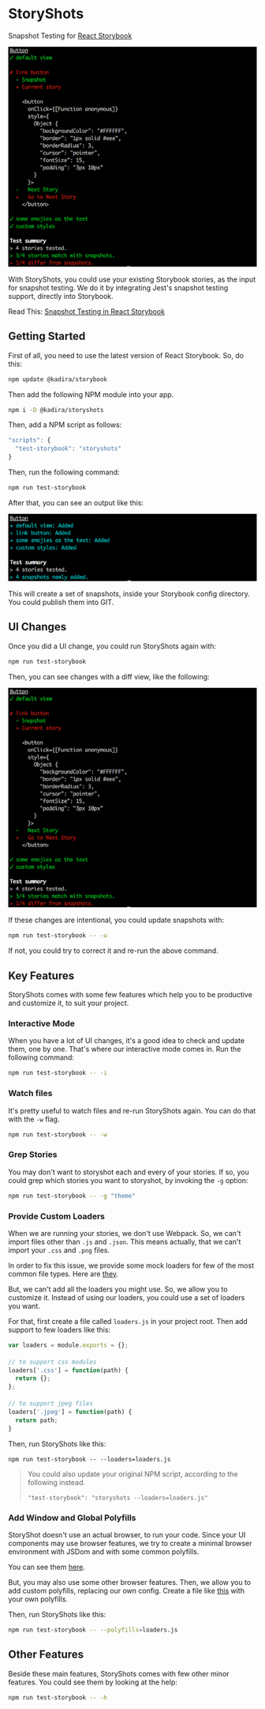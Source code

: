# StoryShots

Snapshot Testing for [React Storybook](https://github.com/kadirahq/react-storybook)

![StoryShots in use](docs/screenshot.png)

With StoryShots, you could use your existing Storybook stories, as the input for snapshot testing. We do it by integrating Jest's snapshot testing support, directly into Storybook.

Read This: [Snapshot Testing in React Storybook](https://voice.kadira.io/snapshot-testing-in-react-storybook-43b3b71cec4f#.ndyuhcxhd)

## Getting Started

First of all, you need to use the latest version of React Storybook.
So, do this:

```sh
npm update @kadira/storybook
```

Then add the following NPM module into your app.

```sh
npm i -D @kadira/storyshots
```

Then, add a NPM script as follows:

```js
"scripts": {
  "test-storybook": "storyshots"
}
```

Then, run the following command:

```sh
npm run test-storybook
```

After that, you can see an output like this:

![First Run](docs/first-run.png)

This will create a set of snapshots, inside your Storybook config directory. You could publish them into GIT.

## UI Changes

Once you did a UI change, you could run StoryShots again with:

```sh
npm run test-storybook
```

Then, you can see changes with a diff view, like the following:

![UI Changes](docs/screenshot.png)

If these changes are intentional, you could update snapshots with:

```sh
npm run test-storybook -- -u
```

If not, you could try to correct it and re-run the above command.

## Key Features

StoryShots comes with some few features which help you to be productive and customize it, to suit your project.

### Interactive Mode

When you have a lot of UI changes, it's a good idea to check and update them, one by one. That's where our interactive mode comes in.
Run the following command:

```sh
npm run test-storybook -- -i
```

### Watch files

It's pretty useful to watch files and re-run StoryShots again. You can do that with the `-w` flag.

```sh
npm run test-storybook -- -w
```

### Grep Stories

You may don't want to storyshot each and every of your stories. If so, you could grep which stories you want to storyshot, by invoking the `-g` option:

```sh
npm run test-storybook -- -g "theme"
```

### Provide Custom Loaders

When we are running your stories, we don't use Webpack. So, we can't import files other than `.js` and `.json`.
This means actually, that we can't import your `.css` and `.png` files.

In order to fix this issue, we provide some mock loaders for few of the most common file types.
Here are [they](https://github.com/kadirahq/storyshots/blob/master/src/default_config/loaders.js).

But, we can't add all the loaders you might use. So, we allow you to customize it.
Instead of using our loaders, you could use a set of loaders you want.

For that, first create a file called `loaders.js` in your project root. Then add support to few loaders like this:

```js
var loaders = module.exports = {};

// to support css modules
loaders['.css'] = function(path) {
  return {};
};

// to support jpeg files
loaders['.jpeg'] = function(path) {
  return path;
}
```

Then, run StoryShots like this:

```
npm run test-storybook -- --loaders=loaders.js
```

> You could also update your original NPM script, according to the following instead.
> ~~~
> "test-storybook": "storyshots --loaders=loaders.js"
> ~~~

### Add Window and Global Polyfills

StoryShot doesn't use an actual browser, to run your code. Since your UI components may use browser features, we try to create a minimal browser environment with JSDom and with some common polyfills.

You can see them [here](https://github.com/kadirahq/storyshots/blob/master/src/default_config/polyfills.js).

But, you may also use some other browser features. Then, we allow you to add custom polyfills, replacing our own config.
Create a file like [this](https://github.com/kadirahq/storyshots/blob/master/src/default_config/polyfills.js) with your own polyfills.

Then, run StoryShots like this:

```sh
npm run test-storybook -- --polyfills=loaders.js
```

## Other Features

Beside these main features, StoryShots comes with few other minor features.
You could see them by looking at the help:

```sh
npm run test-storybook -- -h
```

